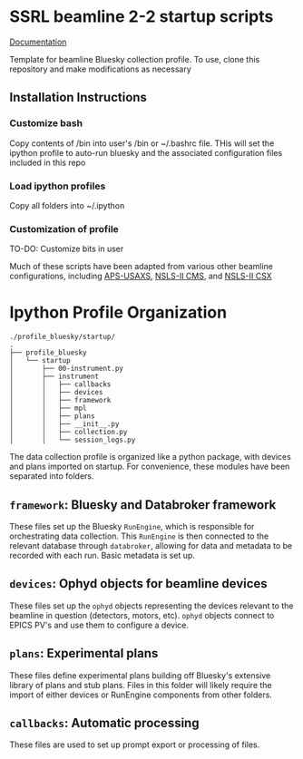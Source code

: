 # SSRL beamline 2-2 startup scripts
[Documentation](https://tangkong.github.io/SSRL-2-2/)

Template for beamline Bluesky collection profile. To use, clone this repository and make modifications as necessary

## Installation Instructions
### Customize bash
Copy contents of /bin into user's /bin or ~/.bashrc file.  THis will set the ipython profile to auto-run bluesky and the associated configuration files included in this repo

### Load ipython profiles
Copy all folders into ~/.ipython 

### Customization of profile
TO-DO: Customize bits in user

Much of these scripts have been adapted from various other beamline configurations, including [APS-USAXS](https://github.com/APS-USAXS), [NSLS-II CMS](https://github.com/NSLS-II-CMS), and [NSLS-II CSX](https://github.com/NSLS-II-CSX)

# Ipython Profile Organization

```
./profile_bluesky/startup/
.
├── profile_bluesky
│   └── startup
│       ├── 00-instrument.py
│       ├── instrument
│       │   ├── callbacks
│       │   ├── devices
│       │   ├── framework
│       │   ├── mpl
│       │   ├── plans
│       │   ├── __init__.py
│       │   ├── collection.py
│       │   └── session_logs.py 
```
The data collection profile is organized like a python package, with devices and 
plans imported on startup.  For convenience, these modules have been separated 
into folders.  

## `framework`: Bluesky and Databroker framework
These files set up the Bluesky `RunEngine`, which is responsible for orchestrating
data collection.  This `RunEngine` is then connected to the relevant database 
through `databroker`, allowing for data and metadata to be recorded with each run.
Basic metadata is set up.  

## `devices`: Ophyd objects for beamline devices
These files set up the `ophyd` objects representing the devices relevant to the 
beamline in question (detectors, motors, etc).  `ophyd` objects connect to 
EPICS PV's and use them to configure a device.  

## `plans`: Experimental plans
These files define experimental plans building off Bluesky's extensive library of 
plans and stub plans. Files in this folder will likely require the import of 
either devices or RunEngine components from other folders. 

## `callbacks`: Automatic processing
These files are used to set up prompt export or processing of files.  